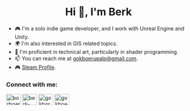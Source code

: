 <h1 align="center">Hi 👋, I'm Berk</h1>

- 🎮 I'm a solo indie game developer, and I work with Unreal Engine and Unity. <br/>
- 🌍 I'm also interested in GIS related topics. <br/>
- 🔬 I'm proficient in technical art, particularly in shader programming. <br/>
- 📫 You can reach me at <a href="mailto:gokboeruealp@gmail.com">gokboeruealp@gmail.com</a>. <br/>
- 🎮 <a href="https://steamcommunity.com/id/kamtozu">Steam Profile</a>. <br/>

<h3 align="left">Connect with me:</h3>
<p align="left">
<a href="https://twitter.com/borboerue" target="blank"><img align="center" src="https://raw.githubusercontent.com/rahuldkjain/github-profile-readme-generator/master/src/images/icons/Social/twitter.svg" alt="borboerue" height="30" width="40" /></a>
<a href="https://linkedin.com/in/berk-örenbaşı" target="blank"><img align="center" src="https://raw.githubusercontent.com/rahuldkjain/github-profile-readme-generator/master/src/images/icons/Social/linked-in-alt.svg" alt="berk-örenbaşı" height="30" width="40" /></a>
<a href="https://instagram.com/gokboru.alp" target="blank"><img align="center" src="https://raw.githubusercontent.com/rahuldkjain/github-profile-readme-generator/master/src/images/icons/Social/instagram.svg" alt="gokboru.alp" height="30" width="40" /></a>
<a href="https://discord.gg/gokboerue" target="blank"><img align="center" src="https://raw.githubusercontent.com/rahuldkjain/github-profile-readme-generator/master/src/images/icons/Social/discord.svg" alt="gokboerue" height="30" width="40" /></a>
</p>
